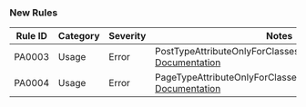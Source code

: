 ﻿### New Rules
Rule ID | Category | Severity | Notes
--------|----------|----------|-------
PA0003 | Usage | Error | PostTypeAttributeOnlyForClassesInheritingPostAnalyzer, [Documentation](PA0003/README.md)
PA0004 | Usage | Error | PageTypeAttributeOnlyForClassesInheritingPageAnalyzer, [Documentation](PA0004/README.md)
